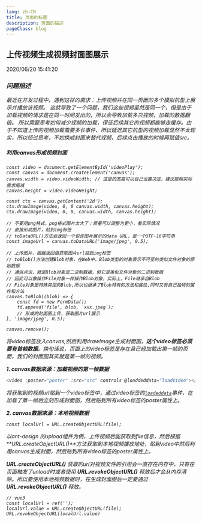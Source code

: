 ```yaml
---
lang: zh-CN
title: 页面的标题
description: 页面的描述
pageClass: blog
---
```


## 上传视频生成视频封面图展示
<p class="date">2020/06/20 15:41:20 
<span id="/blog/js/videoImg.html" class="leancloud_visitors">
    <i class="shni shn-eye-fill" />
    <i class="leancloud-visitors-count"></i>
</span>
</p>

### 问题描述
最近在开发过程中，遇到这样的需求：上传视频并在同一页面的多个模拟机型上展示并播放该视频。
这就导致了一个问题，我们这些视频虽然是同一个，但是由于加载视频的请求是在同一时间发出的，所以会导致加载多次视频，加载的数据翻倍。
所以需要思考如何减少视频的加载，保证后续其它的视频都能够走缓存。由于不知道上传的视频加载需要多长事件、所以延迟其它机型的视频加载显然不太现实，所以经过思考，不如换成封面来替代视频，后续点击播放的时候再赋值src。

##### 利用canvas形成视频封面
``` JS
const video = document.getElementById('videoPlay');
const canvas = document.createElement('canvas');
canvas.width = video.videoWidth; // 这里的宽高可以自己设置决定，建议按照实际需求缩减
canvas.height = video.videoHeight;

const ctx = canvas.getContext('2d');
ctx.drawImage(video, 0, 0 canvas.width, canvas.height);
ctx.drawImage(video, 0, 0, canvas.width, canvas.height);

// 不要用png格式，png格式图片太大了；质量可以调整为更小，看实际情况
// 直接形成图片，贴到img标签
// toDataURL()方法会返回一个包含图片展示的data URL，是一个UTF-16字符串
const imageUrl = canvas.toDataURL('image/jpeg', 0.5);

// 上传图片，根据返回值获取图片url贴到img标签
// toBlob()方法创建Blob对象，在Web中，Blob类型的对象表示不可变的类似文件对象的原始数据
// 通俗点说，就是Blob对象是二进制数据，但它是类似文件对象的二进制数据
// 因此可以像操作File对象一样操作Blob对象，实际上，File继承自Blob
// File对象是特殊类型的Blob,所以也继承了Blob特有的方法和属性,同时又有自己独特的属性和方法
canvas.toBlob((blob) => {
    const fd = new FormData();
    fd.append('file', blob, `xxx.jpeg`);
    // 形成的封面图上传，获取图片url展示
}, 'image/jpeg', 0.5); 

canvas.remove();
```

将video标签放入canvas,然后利用drawImage生成封面图，**这个video标签必须要有首帧数据**。换句话说，页面上的video标签是存在且已经加载出第一帧的页面，我们的封面图其实就是第一帧的视频。

***1. canvas数据来源：加载视频的第一帧数据***
``` js
<video :poster="poster" :src="src" controls @loaddeddata="loadVideo"></video>
```
将获取到的视频url贴到一个video标签中，通过video标签的[`loadeddata`](https://developer.mozilla.org/zh-CN/docs/Web/API/HTMLMediaElement/loadeddata_event "loadeddata")事件，在加载了第一帧后立刻形成封面图，然后贴到所有video标签的poster属性上。

***2. canvas数据来源：本地视频数据***
```
const localUrl = URL.createObjectURL(file);
```

以ant-design 的upload组件为例，上传视频后能获取到file信息，然后根据**URL.createObjectURL()**方法获取到本地视频播放地址，贴到video中然后利用canvas生成封面，然后贴到所有video标签的poster属性上。

**URL.createObjectURL()** 获取的url对视频文件的引用会一直存在内存中，只有在页面触发了unload时或者使用 **URL.revokeObjectURL()** 释放后才会从内存清除。所以要使用本地视频数据时，在生成封面图后一定要通过 **URL.revokeObjectURL()** 释放。
```
// vue3
const localUrl = ref('');
localUrl.value = URL.createObjectURL(file);
URL.revokeObjectURL(localUrl.value)
```

<!-- <base-valine /> -->
<el-backtop :visibility-height="0"></el-backtop>